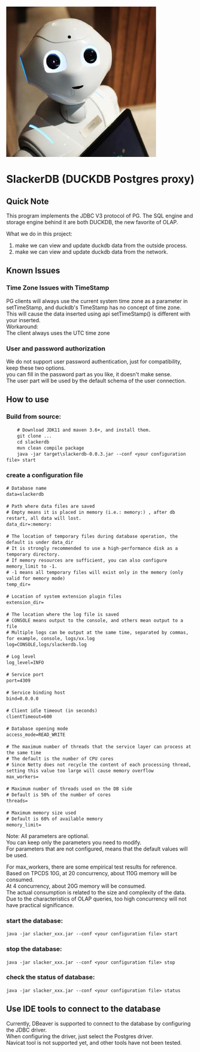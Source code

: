 ![机器人小懒](robotslacker.jpg)

# SlackerDB (DUCKDB Postgres proxy)

## Quick Note
This program implements the JDBC V3 protocol of PG.
The SQL engine and storage engine behind it are both DUCKDB, the new favorite of OLAP.

What we do in this project:
1. make we can view and update duckdb data from the outside process.
2. make we can view and update duckdb data from the network.

## Known Issues
### Time Zone Issues with TimeStamp
PG clients will always use the current system time zone as a parameter in setTimeStamp, and duckdb's TimeStamp has no concept of time zone.  
This will cause the data inserted using api setTimeStamp() is different with your inserted.  
Workaround:   
The client always uses the UTC time zone
### User and password authorization
We do not support user password authentication, just for compatibility, keep these two options.  
you can fill in the password part as you like, it doesn't make sense.  
The user part will be used by the default schema of the user connection.


## How to use
### Build from source:
```
    # Download JDK11 and maven 3.6+, and install them.
    git clone ...
    cd slackerdb
    mvn clean compile package
    java -jar target\slackerdb-0.0.3.jar --conf <your configuration file> start  
```

### create a configuration file
``` 
# Database name
data=slackerdb

# Path where data files are saved
# Empty means it is placed in memory (i.e.: memory:) , after db restart, all data will lost.
data_dir=:memory:

# The location of temporary files during database operation, the default is under data_dir
# It is strongly recommended to use a high-performance disk as a temporary directory.
# If memory resources are sufficient, you can also configure memory_limit to -1.
# -1 means all temporary files will exist only in the memory (only valid for memory mode)
temp_dir=

# Location of system extension plugin files
extension_dir=

# The location where the log file is saved
# CONSOLE means output to the console, and others mean output to a file
# Multiple logs can be output at the same time, separated by commas, for example, console, logs/xx.log
log=CONSOLE,logs/slackerdb.log

# Log level
log_level=INFO

# Service port
port=4309

# Service binding host
bind=0.0.0.0

# Client idle timeout (in seconds)
clientTimeout=600

# Database opening mode
access_mode=READ_WRITE

# The maximum number of threads that the service layer can process at the same time
# The default is the number of CPU cores
# Since Netty does not recycle the content of each processing thread, setting this value too large will cause memory overflow
max_workers=

# Maximum number of threads used on the DB side
# Default is 50% of the number of cores
threads=

# Maximum memory size used
# Default is 60% of available memory
memory_limit=
```
Note: All parameters are optional.   
You can keep only the parameters you need to modify.   
For parameters that are not configured, means that the default values  will be used.

For max_workers, there are some empirical test results for reference.  
Based on TPCDS 10G, at 20 concurrency, about 110G memory will be consumed.   
At 4 concurrency, about 20G memory will be consumed.   
The actual consumption is related to the size and complexity of the data.   
Due to the characteristics of OLAP queries, too high concurrency will not have practical significance.

### start the database:
``` 
java -jar slacker_xxx.jar --conf <your configuration file> start
```

### stop the database:
```
java -jar slacker_xxx.jar --conf <your configuration file> stop
```

### check the status of database:
```
java -jar slacker_xxx.jar --conf <your configuration file> status
```

## Use IDE tools to connect to the database
Currently, DBeaver is supported to connect to the database by configuring the JDBC driver.  
When configuring the driver, just select the Postgres driver.  
Navicat tool is not supported yet, and other tools have not been tested.  